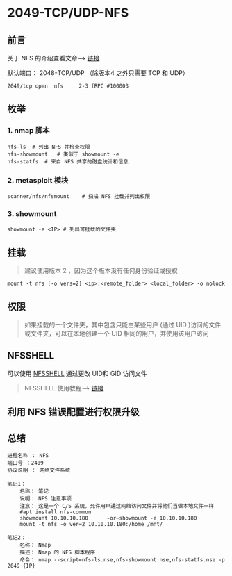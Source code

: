 # 2049-TCP/UDP-NFS

## 前言

关于 NFS 的介绍查看文章--> [链接](../../../网络&系统/端口&协议/nfs-jie-shao.md)

默认端口： 2048-TCP/UDP （除版本4 之外只需要 TCP 和 UDP）

```shell
2049/tcp open  nfs     2-3 (RPC #100003
```

## 枚举

### 1. nmap 脚本

```shell
nfs-ls 	# 列出 NFS 并检查权限
nfs-showmount 	# 类似于 showmount -e
nfs-statfs 	# 来自 NFS 共享的磁盘统计和信息
```

### 2. metasploit 模块

```shell
scanner/nfs/nfsmount 	# 扫描 NFS 挂载并列出权限
```

### 3. showmount

```shell
showmount -e <IP> # 列出可挂载的文件夹
```

## 挂载

> 建议使用版本 2 ，因为这个版本没有任何身份验证或授权

```shell
mount -t nfs [-o vers=2] <ip>:<remote_folder> <local_folder> -o nolock
```

## 权限

> 如果挂载的一个文件夹，其中包含只能由某些用户 (通过 UID )访问的文件或文件夹，可以在本地创建一个 UID 相同的用户，并使用该用户访问

## NFSSHELL

可以使用 [NFSSHELL](https://github.com/NetDirect/nfsshell) 通过更改 UID和 GID 访问文件

> NFSSHELL 使用教程--> [链接](https://www.pentestpartners.com/security-blog/using-nfsshell-to-compromise-older-environments/)

## 利用 NFS 错误配置进行权限升级

## 总结

```shell
进程名称 ： NFS
端口号 ：2409
协议说明 ： 网络文件系统

笔记1：
	名称： 笔记
	说明： NFS 注意事项
	注意： 这是一个 C/S 系统，允许用户通过网络访问文件并将他们当做本地文件一样
	#apt install nfs-common
	showmount 10.10.10.180      ~or~showmount -e 10.10.10.180
	mount -t nfs -o ver=2 10.10.10.180:/home /mnt/

笔记2：
	名称： Nmap
	描述： Nmap 的 NFS 脚本程序
	命令： nmap --script=nfs-ls.nse,nfs-showmount.nse,nfs-statfs.nse -p 2049 {IP}
```
